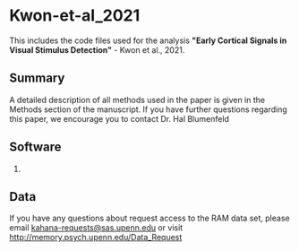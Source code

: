 # Kwon-et-al_2021
This includes the code files used for the analysis **"Early Cortical Signals in Visual Stimulus Detection"** - Kwon et al., 2021.

## Summary
A detailed description of all methods used in the paper is given in the Methods section of the manuscript. If you have further questions regarding this paper, we encourage you to contact Dr. Hal Blumenfeld

## Software

1. 

## Data
If you have any questions about request access to the RAM data set, please email kahana-requests@sas.upenn.edu or visit http://memory.psych.upenn.edu/Data_Request
